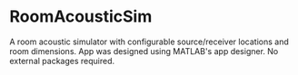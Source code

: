 # RoomAcousticSim
A room acoustic simulator with configurable source/receiver locations and room dimensions. App was designed using MATLAB's app designer. No external packages required.

